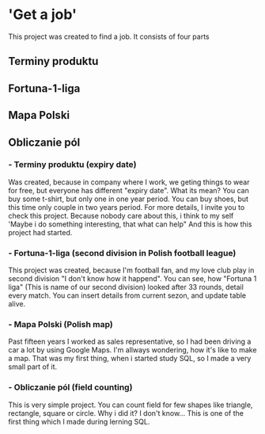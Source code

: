 # 'Get a job'
This project was created to find a job.
It consists of four parts

## Terminy produktu
## Fortuna-1-liga
## Mapa Polski
## Obliczanie pól

### - Terminy produktu (expiry date) 
Was created, because in company where I work, we geting things to wear for free,
but everyone has different "expiry date".
What its mean? 
You can buy some t-shirt, but only one in one year period.
You can buy shoes, but this time only couple in two years period.
For more details, I invite you to check this project.
Because nobody care about this, i think to my self 'Maybe i do something interesting, that what can help"
And this is how this project had started.

### - Fortuna-1-liga (second division in Polish football league)
This project was created, because I'm football fan, and my love club play in second division "I don't know how it happend".
You can see, how "Fortuna 1 liga" (This is name of our second division) looked after 33 rounds, detail every match.
You can insert details from current sezon, and update table alive.

### - Mapa Polski (Polish map)
Past fifteen years I worked as sales representative, so I had been driving a car a lot by using Google Maps.
I'm allways wondering, how it's like to make a map.
That was my first thing, when i started study SQL, so I made a very small part of it.

### - Obliczanie pól (field counting)
This is very simple project.
You can count field for few shapes like triangle,  rectangle, square or circle.
Why i did it? I don't know... This is one of the first thing which I made during lerning SQL.
